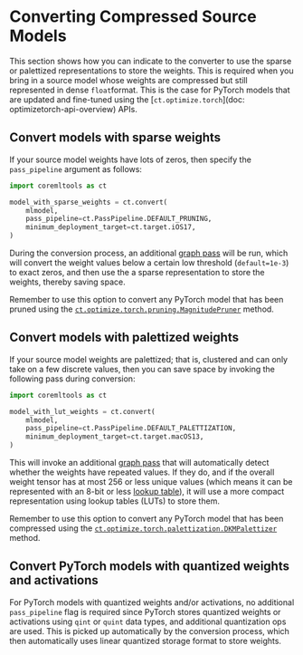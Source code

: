 # Converting Compressed Source Models

This section shows how you can indicate to the converter to use the sparse or palettized representations to store the weights. This is required when you bring in a source model whose weights are compressed but still represented in dense `float`format.  This is the case for PyTorch models that are updated and fine-tuned using the [`ct.optimize.torch`]\(doc: optimizetorch-api-overview) APIs.  

## Convert models with sparse weights

If your source model weights have lots of zeros, then specify the `pass_pipeline` argument as follows: 

```python
import coremltools as ct

model_with_sparse_weights = ct.convert(
    mlmodel,
    pass_pipeline=ct.PassPipeline.DEFAULT_PRUNING,
    minimum_deployment_target=ct.target.iOS17,
)
```

During the conversion process, an additional [graph pass](doc:graph-passes) will be run, which will convert the weight values below a certain low threshold (`default=1e-3`) to exact zeros, and then use the a sparse representation  to store the weights, thereby saving space. 

Remember to use this option to convert any PyTorch model that has been pruned using the [`ct.optimize.torch.pruning.MagnitudePruner`](https://apple.github.io/coremltools/source/coremltools.optimize.torch.pruning.html#coremltools.optimize.torch.pruning.MagnitudePruner) method. 

## Convert models with palettized weights

If your source model weights are palettized; that is, clustered and can only take on a few discrete values, then you can save space by invoking the following pass during conversion: 

```python
import coremltools as ct

model_with_lut_weights = ct.convert(
    mlmodel,
    pass_pipeline=ct.PassPipeline.DEFAULT_PALETTIZATION,
    minimum_deployment_target=ct.target.macOS13,
)
```

This will invoke an additional [graph pass](doc:graph-passes) that will automatically detect whether the weights have repeated values. If they do, and if the overall weight tensor has at most 256 or less unique values (which means it can be represented with an 8-bit or less [lookup table](https://en.wikipedia.org/wiki/Lookup_table)), it will use a more compact representation using lookup tables (LUTs) to store them. 

 Remember to use this option to convert any PyTorch model that has been compressed using the [`ct.optimize.torch.palettization.DKMPalettizer`](https://apple.github.io/coremltools/source/coremltools.optimize.torch.palettization.html#coremltools.optimize.torch.palettization.DKMPalettizer) method.

## Convert PyTorch models with quantized weights and activations

For PyTorch models with quantized weights and/or activations, no additional `pass_pipeline` flag is required since PyTorch stores quantized weights or activations using `qint` or `quint` data types, and additional quantization ops are used. This is picked up automatically by the conversion process, which then automatically uses linear quantized storage format to store weights.
